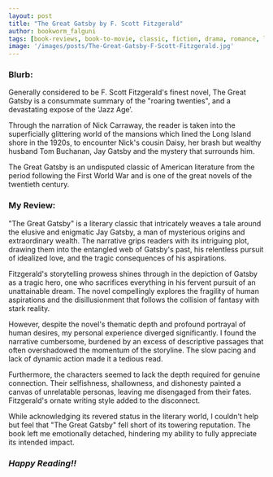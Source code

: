 ```yaml
---
layout: post
title: "The Great Gatsby by F. Scott Fitzgerald"
author: bookworm_falguni
tags: [book-reviews, book-to-movie, classic, fiction, drama, romance, love, murder, dreams, business, partner, USA, adultery]
image: '/images/posts/The-Great-Gatsby-F-Scott-Fitzgerald.jpg'
---
```


### **Blurb:**
Generally considered to be F. Scott Fitzgerald's finest novel, The Great Gatsby is a consummate summary of the "roaring twenties", and a devastating expose of the ‘Jazz Age’.

Through the narration of Nick Carraway, the reader is taken into the superficially glittering world of the mansions which lined the Long Island shore in the 1920s, to encounter Nick's cousin Daisy, her brash but wealthy husband Tom Buchanan, Jay Gatsby and the mystery that surrounds him.

The Great Gatsby is an undisputed classic of American literature from the period following the First World War and is one of the great novels of the twentieth century.

### **My Review:**
"The Great Gatsby" is a literary classic that intricately weaves a tale around the elusive and enigmatic Jay Gatsby, a man of mysterious origins and extraordinary wealth. The narrative grips readers with its intriguing plot, drawing them into the entangled web of Gatsby's past, his relentless pursuit of idealized love, and the tragic consequences of his aspirations.

Fitzgerald's storytelling prowess shines through in the depiction of Gatsby as a tragic hero, one who sacrifices everything in his fervent pursuit of an unattainable dream. The novel compellingly explores the fragility of human aspirations and the disillusionment that follows the collision of fantasy with stark reality.

However, despite the novel's thematic depth and profound portrayal of human desires, my personal experience diverged significantly. I found the narrative cumbersome, burdened by an excess of descriptive passages that often overshadowed the momentum of the storyline. The slow pacing and lack of dynamic action made it a tedious read.

Furthermore, the characters seemed to lack the depth required for genuine connection. Their selfishness, shallowness, and dishonesty painted a canvas of unrelatable personas, leaving me disengaged from their fates. Fitzgerald's ornate writing style added to the disconnect.

While acknowledging its revered status in the literary world, I couldn't help but feel that "The Great Gatsby" fell short of its towering reputation. The book left me emotionally detached, hindering my ability to fully appreciate its intended impact.

### ***Happy Reading!!***

